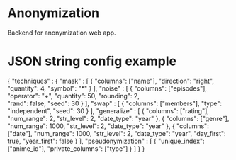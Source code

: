 # Anonymization
Backend for anonymization web app.


# JSON string config example

{
    "techniques" : {
        "mask" : [
            {
                "columns": ["name"],
                "direction": "right",
                "quantity": 4,
                "symbol": "*"
            }
        ],
        "noise" : [
            {
                "columns": ["episodes"],
                "operator": "+",
                "quantity": 50,
                "rounding": 2,        
                "rand": false,
                "seed": 30
            }
        ],
        "swap" : [
            {
                "columns": ["members"],
                "type": "independent",
                "seed": 30
            }
        ],
        "generalize" : [
            {
                "columns": ["rating"],
                "num_range": 2,
                "str_level": 2,
                "date_type": "year"
            },
            {
                "columns": ["genre"],
                "num_range": 1000,
                "str_level": 2,
                "date_type": "year"
            },
            {
                "columns": ["date"],
                "num_range": 1000,
                "str_level": 2,
                "date_type": "year",
                "day_first": true,
                "year_first": false
            }
        ],
        "pseudonymization" : [
            {
                "unique_index": ["anime_id"],
                "private_columns": ["type"]
            }
        ]
    }
}